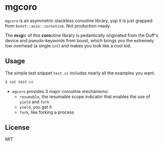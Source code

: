 # mgcoro

`mgcoro` is an asymmetric stackless coroutine library, yup it is just grapped
from `boost::asio::coroutine`.  Not production-ready.

The **m**a**g**ic of this **coro**utine library is pedantically originated from
the Duff's device and pseudo-keywords from boost, which brings you the extremely
low overhead (a single `int`) and makes you look like a cool kid.

## Usage

The simple test snippet `test.cc` includes nearly all the examples you want.

```bash
$ cat test.cc
```

- `mgcoro` provides 3 major coroutine mechanisms:
    + `resumable`, the resumable scope indicator that enables the use of
    `yield` and `fork`
    + `yield`, you get it
    + `fork`, like forking a process

## License

MIT
